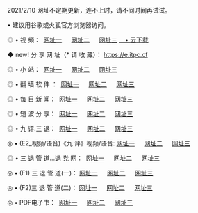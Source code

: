 <p>2021/2/10 网址不定期更新，连不上时，请不同时间再试试。
<p>• 建议用谷歌或火狐官方浏览器访问。
<p>◎ • 视 频： 
<a href="http://hwg.wemusiclabel.com/" target="_blank">网址一</a> 　 
<a href="http://hpm.wemusiclabel.com/" target="_blank">网址二</a> 　 
<a href="http://hpm.wemusiclabel.com/b.html" target="_blank">网址三</a>
<a href="https://yadi.sk/d/d0sUeAOpal3njw" target="_blank">　• 云下载 </a></p>
<p>◆ new! 分 享 网 址（* 请 收 藏）： <a href="http://hvf.wemusiclabel.com/a.html">https://e.itpc.cf</a></p>

<p>◎ • 小 站：  
<a href="http://hwg.wemusiclabel.com/f.html" target="_blank">网址一</a> 　 
<a href="http://hpm.wemusiclabel.com/h.html" target="_blank">网址二</a> 　 
<a href="http://hpm.wemusiclabel.com/k/" target="_blank">网址三</a></p>
<p>◎ • 翻 墙 软 件 ：  
<a href="http://hwg.wemusiclabel.com/ff/" target="_blank">网址一</a> 　 
<a href="http://hpm.wemusiclabel.com/s/read/a1_nd.html" target="_blank">网址二</a> 　 
<a href="http://hpm.wemusiclabel.com/ff/index.html" target="_blank">网址三</a></p>
<p>◎ • 每 日 新 闻：  
<a href="http://hwg.wemusiclabel.com/day/" target="_blank">网址一</a> 　 
<a href="http://hpm.wemusiclabel.com/day/" target="_blank">网址二</a> 　 
<a href="http://hpm.wemusiclabel.com/day/index.html" target="_blank">网址三</a></p>
<p>◎ • 短 波 分 享：  
<a href="http://hwg.wemusiclabel.com/h/" target="_blank">网址一</a> 　 
<a href="http://hpm.wemusiclabel.com/h/" target="_blank">网址二</a> 　 
<a href="http://hpm.wemusiclabel.com/h/index.html" target="_blank">网址三</a></p>
<p>◎ • 九 评.三 退：  
<a href="http://hwg.wemusiclabel.com/t/" target="_blank">网址一</a> 　 
<a href="http://hpm.wemusiclabel.com/v2/index.html" target="_blank">网址二</a> 　 
<a href="http://hpm.wemusiclabel.com/tt/index.html" target="_blank">网址三</a> 　</p>
<p>◎ • (E2_视频/语音)《九 评》视频/语音: 
<a href="http://hpm.wemusiclabel.com/7738.html" target="_blank">网址一</a> 　 
<a href="http://hpm.wemusiclabel.com/7614.html" target="_blank">网址二</a> 　 
<a href="http://hpm.wemusiclabel.com/7633.html" target="_blank">网址三</a></p>
<p>◎ • 三 退 管 道...退 党 网：  
<a href="http://hwg.wemusiclabel.com/go/td1.html" target="_blank">网址一</a> 　 
<a href="http://hpm.wemusiclabel.com/go/td2.html" target="_blank">网址二</a> 　 
<a href="http://hpm.wemusiclabel.com/go/td3.html" target="_blank">网址三</a></p>
<p>◎ • (F1) 三 退 管 道(一)： 
<a href="http://hwg.wemusiclabel.com/dd/" target="_blank">网址一</a> 　 
<a href="http://hpm.wemusiclabel.com/s/read/a1_tdx.html" target="_blank">网址二</a> 　 
<a href="http://hpm.wemusiclabel.com/dd/" target="_blank">网址三</a></p>
<p>◎ • (F2)三 退 管 道(二)： 
<a href="http://hpm.wemusiclabel.com/d/" target="_blank">网址一</a> 　 
<a href="http://hwg.wemusiclabel.com/d/index.html" target="_blank">网址二</a> 　 
<a href="http://hpm.wemusiclabel.com/d/" target="_blank">网址三</a></p>
<p>◎ • PDF电子书：  
<a href="http://hwg.wemusiclabel.com/p/" target="_blank">网址一</a> 　 
<a href="http://hpm.wemusiclabel.com/p/index.html" target="_blank">网址二</a> 　 
<a href="http://hpm.wemusiclabel.com/p/" target="_blank">网址三</a></p>
